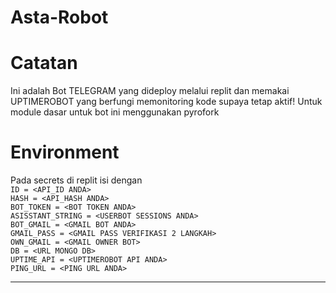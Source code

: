 # Asta-Robot


# Catatan
Ini adalah Bot TELEGRAM yang dideploy melalui replit dan memakai UPTIMEROBOT yang berfungi memonitoring kode supaya tetap aktif!
Untuk module dasar untuk bot ini menggunakan pyrofork  

# Environment  
Pada secrets di replit isi dengan  
``ID = <API_ID ANDA>``  
``HASH = <API_HASH ANDA>``  
``BOT_TOKEN = <BOT TOKEN ANDA>``  
``ASISSTANT_STRING = <USERBOT SESSIONS ANDA>``  
``BOT_GMAIL = <GMAIL BOT ANDA>``  
``GMAIL_PASS = <GMAIL PASS VERIFIKASI 2 LANGKAH>``  
``OWN_GMAIL = <GMAIL OWNER BOT>``  
``DB = <URL MONGO DB>``   
``UPTIME_API = <UPTIMEROBOT API ANDA>``  
``PING_URL = <PING URL ANDA>``  

-----------------------------------------------

